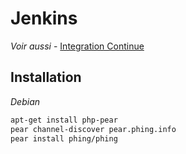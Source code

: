 # Jenkins

*Voir aussi*
	- [Integration Continue](fr_FR/integration-continue.md)

## Installation
*Debian*  
```sh
apt-get install php-pear
pear channel-discover pear.phing.info
pear install phing/phing
```